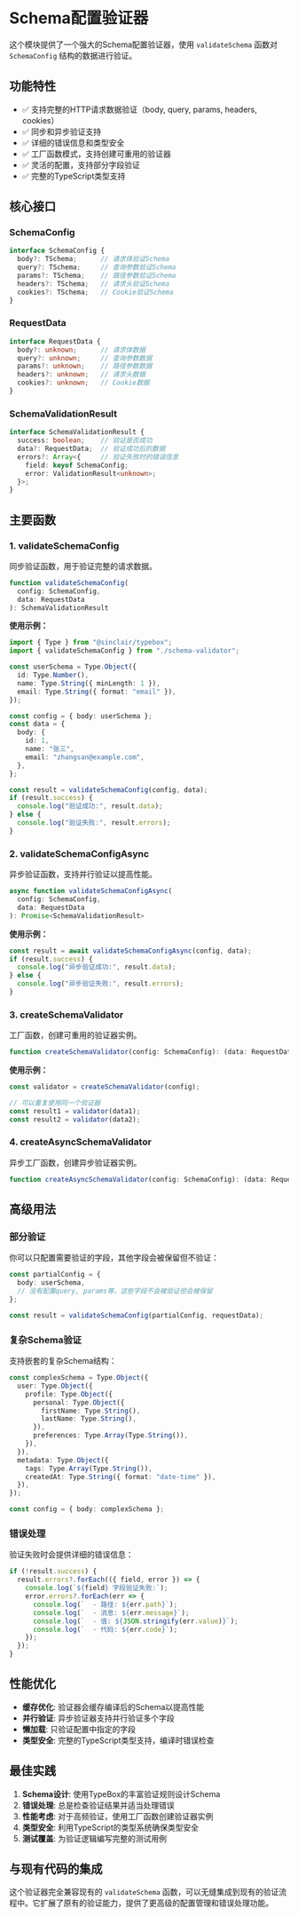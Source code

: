 # Schema配置验证器

这个模块提供了一个强大的Schema配置验证器，使用 `validateSchema` 函数对 `SchemaConfig` 结构的数据进行验证。

## 功能特性

- ✅ 支持完整的HTTP请求数据验证（body, query, params, headers, cookies）
- ✅ 同步和异步验证支持
- ✅ 详细的错误信息和类型安全
- ✅ 工厂函数模式，支持创建可重用的验证器
- ✅ 灵活的配置，支持部分字段验证
- ✅ 完整的TypeScript类型支持

## 核心接口

### SchemaConfig
```typescript
interface SchemaConfig {
  body?: TSchema;      // 请求体验证Schema
  query?: TSchema;     // 查询参数验证Schema
  params?: TSchema;    // 路径参数验证Schema
  headers?: TSchema;   // 请求头验证Schema
  cookies?: TSchema;   // Cookie验证Schema
}
```

### RequestData
```typescript
interface RequestData {
  body?: unknown;      // 请求体数据
  query?: unknown;     // 查询参数数据
  params?: unknown;    // 路径参数数据
  headers?: unknown;   // 请求头数据
  cookies?: unknown;   // Cookie数据
}
```

### SchemaValidationResult
```typescript
interface SchemaValidationResult {
  success: boolean;    // 验证是否成功
  data?: RequestData;  // 验证成功后的数据
  errors?: Array<{     // 验证失败时的错误信息
    field: keyof SchemaConfig;
    error: ValidationResult<unknown>;
  }>;
}
```

## 主要函数

### 1. validateSchemaConfig
同步验证函数，用于验证完整的请求数据。

```typescript
function validateSchemaConfig(
  config: SchemaConfig,
  data: RequestData
): SchemaValidationResult
```

**使用示例：**
```typescript
import { Type } from "@sinclair/typebox";
import { validateSchemaConfig } from "./schema-validator";

const userSchema = Type.Object({
  id: Type.Number(),
  name: Type.String({ minLength: 1 }),
  email: Type.String({ format: "email" }),
});

const config = { body: userSchema };
const data = {
  body: {
    id: 1,
    name: "张三",
    email: "zhangsan@example.com",
  },
};

const result = validateSchemaConfig(config, data);
if (result.success) {
  console.log("验证成功:", result.data);
} else {
  console.log("验证失败:", result.errors);
}
```

### 2. validateSchemaConfigAsync
异步验证函数，支持并行验证以提高性能。

```typescript
async function validateSchemaConfigAsync(
  config: SchemaConfig,
  data: RequestData
): Promise<SchemaValidationResult>
```

**使用示例：**
```typescript
const result = await validateSchemaConfigAsync(config, data);
if (result.success) {
  console.log("异步验证成功:", result.data);
} else {
  console.log("异步验证失败:", result.errors);
}
```

### 3. createSchemaValidator
工厂函数，创建可重用的验证器实例。

```typescript
function createSchemaValidator(config: SchemaConfig): (data: RequestData) => SchemaValidationResult
```

**使用示例：**
```typescript
const validator = createSchemaValidator(config);

// 可以重复使用同一个验证器
const result1 = validator(data1);
const result2 = validator(data2);
```

### 4. createAsyncSchemaValidator
异步工厂函数，创建异步验证器实例。

```typescript
function createAsyncSchemaValidator(config: SchemaConfig): (data: RequestData) => Promise<SchemaValidationResult>
```

## 高级用法

### 部分验证
你可以只配置需要验证的字段，其他字段会被保留但不验证：

```typescript
const partialConfig = {
  body: userSchema,
  // 没有配置query, params等，这些字段不会被验证但会被保留
};

const result = validateSchemaConfig(partialConfig, requestData);
```

### 复杂Schema验证
支持嵌套的复杂Schema结构：

```typescript
const complexSchema = Type.Object({
  user: Type.Object({
    profile: Type.Object({
      personal: Type.Object({
        firstName: Type.String(),
        lastName: Type.String(),
      }),
      preferences: Type.Array(Type.String()),
    }),
  }),
  metadata: Type.Object({
    tags: Type.Array(Type.String()),
    createdAt: Type.String({ format: "date-time" }),
  }),
});

const config = { body: complexSchema };
```

### 错误处理
验证失败时会提供详细的错误信息：

```typescript
if (!result.success) {
  result.errors?.forEach(({ field, error }) => {
    console.log(`${field} 字段验证失败:`);
    error.errors?.forEach(err => {
      console.log(`  - 路径: ${err.path}`);
      console.log(`  - 消息: ${err.message}`);
      console.log(`  - 值: ${JSON.stringify(err.value)}`);
      console.log(`  - 代码: ${err.code}`);
    });
  });
}
```

## 性能优化

- **缓存优化**: 验证器会缓存编译后的Schema以提高性能
- **并行验证**: 异步验证器支持并行验证多个字段
- **懒加载**: 只验证配置中指定的字段
- **类型安全**: 完整的TypeScript类型支持，编译时错误检查

## 最佳实践

1. **Schema设计**: 使用TypeBox的丰富验证规则设计Schema
2. **错误处理**: 总是检查验证结果并适当处理错误
3. **性能考虑**: 对于高频验证，使用工厂函数创建验证器实例
4. **类型安全**: 利用TypeScript的类型系统确保类型安全
5. **测试覆盖**: 为验证逻辑编写完整的测试用例

## 与现有代码的集成

这个验证器完全兼容现有的 `validateSchema` 函数，可以无缝集成到现有的验证流程中。它扩展了原有的验证能力，提供了更高级的配置管理和错误处理功能。
